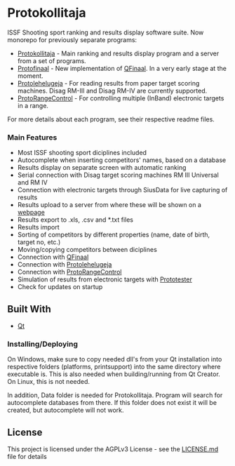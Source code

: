# Protokollitaja
ISSF Shooting sport ranking and results display software suite. Now monorepo for previously separate programs:
* [Protokollitaja](protokollitaja/README.md) - Main ranking and results display program and a server from a set of programs.
* [Protofinaal](protofinaal) - New implementation of [QFinaal](https://github.com/ymeramees/qfinaal). In a very early stage at the moment.
* [Protolehelugeja](protolehelugeja/README.md) - For reading results from paper target scoring machines. Disag RM-III and Disag RM-IV are currently supported.
* [ProtoRangeControl](protorangecontrol/README.md) - For controlling multiple (InBand) electronic targets in a range.

For more details about each program, see their respective readme files.

### Main Features
* Most ISSF shooting sport diciplines included
* Autocomplete when inserting competitors' names, based on a database
* Results display on separate screen with automatic ranking
* Serial connection with Disag target scoring machines RM III Universal and RM IV
* Connection with electronic targets through SiusData for live capturing of results
* Results upload to a server from where these will be shown on a [webpage](https://webzone.ee/protokollitaja) 
* Results export to .xls, .csv and *.txt files
* Results import
* Sorting of competitors by different properties (name, date of birth, target no, etc.)
* Moving/copying competitors between diciplines
* Connection with [QFinaal](https://github.com/ymeramees/qfinaal)
* Connection with [Protolehelugeja](protolehelugeja/README.md)
* Connection with [ProtoRangeControl](protorangecontrol/README.md)
* Simulation of results from electronic targets with [Prototester](https://github.com/ymeramees/prototester)
* Check for updates on startup

## Built With

* [Qt](http://www.qt-project.org)

### Installing/Deploying
On Windows, make sure to copy needed dll's from your Qt installation into respective folders (platforms, printsupport) into the same directory where executable is. This is also needed when building/running from Qt Creator.
On Linux, this is not needed.

In addition, Data folder is needed for Protokollitaja. Program will search for autocomplete databases from there. If this folder does not exist it will be created, but autocomplete will not work.

## License

This project is licensed under the AGPLv3 License - see the [LICENSE.md](LICENSE.md) file for details
